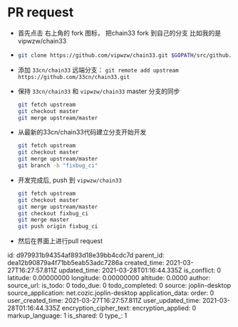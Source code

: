 # PR request

- 首先点击 右上角的 fork 图标， 把chain33 fork 到自己的分支 比如我的是 vipwzw/chain33

- ```bash
  git clone https://github.com/vipwzw/chain33.git $GOPATH/src/github.com/33cn/chain33
  ```

- 添加 `33cn/chain33` 远端分支： `git remote add upstream https://github.com/33cn/chain33.git` 

- 保持 `33cn/chain33` 和 `vipwzw/chain33` master 分支的同步

  ```bash
  git fetch upstream
  git checkout master
  git merge upstream/master
  ```

- 从最新的33cn/chain33代码建立分支开始开发

  ```bash
  git fetch upstream
  git checkout master
  git merge upstream/master
  git branch -b "fixbug_ci"
  ```

- 开发完成后, push 到 `vipwzw/chain33`

  ```bash
  git fetch upstream
  git checkout master
  git merge upstream/master
  git checkout fixbug_ci
  git merge master
  git push origin fixbug_ci
  ```

- 然后在界面上进行pull request



id: d979931b94354af893d18e39bb4cdc7d
parent_id: dea12b90879a4f71bb5eab53adc7286a
created_time: 2021-03-27T16:27:57.811Z
updated_time: 2021-03-28T01:16:44.335Z
is_conflict: 0
latitude: 0.00000000
longitude: 0.00000000
altitude: 0.0000
author: 
source_url: 
is_todo: 0
todo_due: 0
todo_completed: 0
source: joplin-desktop
source_application: net.cozic.joplin-desktop
application_data: 
order: 0
user_created_time: 2021-03-27T16:27:57.811Z
user_updated_time: 2021-03-28T01:16:44.335Z
encryption_cipher_text: 
encryption_applied: 0
markup_language: 1
is_shared: 0
type_: 1